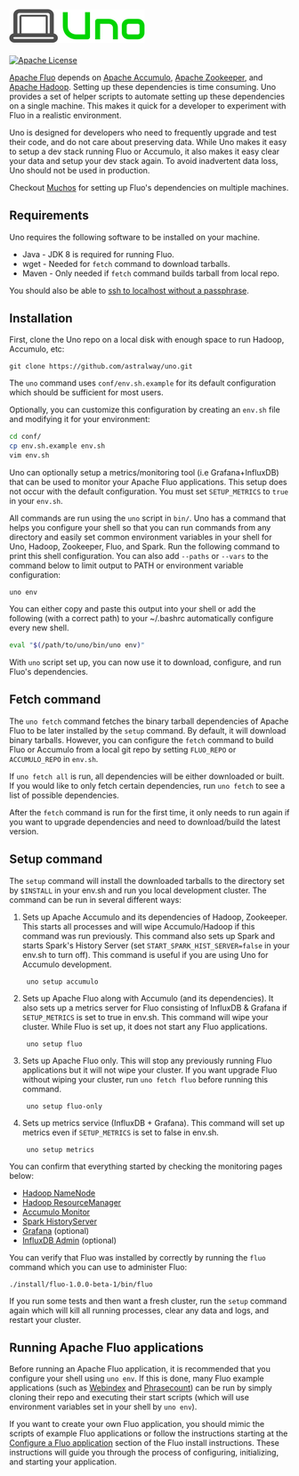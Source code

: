 ![Uno][logo]
---
[![Apache License][li]][ll]

[Apache Fluo][fluo] depends on [Apache Accumulo][accumulo], [Apache Zookeeper][zookeeper], and
[Apache Hadoop][hadoop]. Setting up these dependencies is time consuming. Uno provides a set of
helper scripts to automate setting up these dependencies on a single machine. This makes it quick
for a developer to experiment with Fluo in a realistic environment. 

Uno is designed for developers who need to frequently upgrade and test their code, and do not care
about preserving data. While Uno makes it easy to setup a dev stack running Fluo or Accumulo, it
also makes it easy clear your data and setup your dev stack again. To avoid inadvertent data loss,
Uno should not be used in production.

Checkout [Muchos] for setting up Fluo's dependencies on multiple machines.

## Requirements

Uno requires the following software to be installed on your machine.

* Java - JDK 8 is required for running Fluo.
* wget - Needed for `fetch` command to download tarballs.
* Maven - Only needed if `fetch` command builds tarball from local repo.

You should also be able to [ssh to localhost without a passphrase][ssh-docs].

## Installation

First, clone the Uno repo on a local disk with enough space to run Hadoop, Accumulo, etc:

    git clone https://github.com/astralway/uno.git

The `uno` command uses `conf/env.sh.example` for its default configuration which should be
sufficient for most users.

Optionally, you can customize this configuration by creating an `env.sh` file and modifying it for
your environment:

```bash
cd conf/
cp env.sh.example env.sh
vim env.sh
```

Uno can optionally setup a metrics/monitoring tool (i.e Grafana+InfluxDB) that can be used to
monitor your Apache Fluo applications. This setup does not occur with the default configuration. You
must set `SETUP_METRICS` to `true` in your `env.sh`.

All commands are run using the `uno` script in `bin/`. Uno has a command that helps you configure
your shell so that you can run commands from any directory and easily set common environment
variables in your shell for Uno, Hadoop, Zookeeper, Fluo, and Spark. Run the following command to
print this shell configuration. You can also add `--paths` or `--vars` to the command below to limit
output to PATH or environment variable configuration:

    uno env

You can either copy and paste this output into your shell or add the following (with a correct path)
to your ~/.bashrc automatically configure every new shell.

```bash
eval "$(/path/to/uno/bin/uno env)"
```

With `uno` script set up, you can now use it to download, configure, and run Fluo's dependencies.

## Fetch command

The `uno fetch` command fetches the binary tarball dependencies of Apache Fluo to be later installed
by the `setup` command. By default, it will download binary tarballs. However, you can configure the
`fetch` command to build Fluo or Accumulo from a local git repo by setting `FLUO_REPO` or
`ACCUMULO_REPO` in `env.sh`.

If `uno fetch all` is run, all dependencies will be either downloaded or built. If you would like to
only fetch certain dependencies, run `uno fetch` to see a list of possible dependencies.

After the `fetch` command is run for the first time, it only needs to run again if you want to
upgrade dependencies and need to download/build the latest version.

## Setup command

The `setup` command will install the downloaded tarballs to the directory set by `$INSTALL` in your
env.sh and run you local development cluster. The command can be run in several different ways:

1. Sets up Apache Accumulo and its dependencies of Hadoop, Zookeeper. This starts all processes and
   will wipe Accumulo/Hadoop if this command was run previously. This command also sets up Spark
   and starts Spark's History Server (set `START_SPARK_HIST_SERVER=false` in your env.sh to turn 
   off). This command is useful if you are using Uno for Accumulo development.

        uno setup accumulo

2. Sets up Apache Fluo along with Accumulo (and its dependencies). It also sets up a metrics server
   for Fluo consisting of InfluxDB & Grafana if `SETUP_METRICS` is set to true in env.sh. This
   command will wipe your cluster. While Fluo is set up, it does not start any Fluo applications.

        uno setup fluo

3. Sets up Apache Fluo only. This will stop any previously running Fluo applications but it will not
   wipe your cluster. If you want upgrade Fluo without wiping your cluster, run `uno fetch fluo`
   before running this command.

        uno setup fluo-only

4. Sets up metrics service (InfluxDB + Grafana). This command will set up metrics even if
   `SETUP_METRICS` is set to false in env.sh.

        uno setup metrics

You can confirm that everything started by checking the monitoring pages below:

 * [Hadoop NameNode](http://localhost:50070/)
 * [Hadoop ResourceManager](http://localhost:8088/)
 * [Accumulo Monitor](http://localhost:50095/)
 * [Spark HistoryServer](http://localhost:18080/)
 * [Grafana](http://localhost:3000/) (optional)
 * [InfluxDB Admin](http://localhost:8083/) (optional)

You can verify that Fluo was installed by correctly by running the `fluo` command which you can use
to administer Fluo:

    ./install/fluo-1.0.0-beta-1/bin/fluo

If you run some tests and then want a fresh cluster, run the `setup` command again which will
kill all running processes, clear any data and logs, and restart your cluster.

## Running Apache Fluo applications

Before running an Apache Fluo application, it is recommended that you configure your shell using
`uno env`. If this is done, many Fluo example applications (such as [Webindex] and [Phrasecount])
can be run by simply cloning their repo and executing their start scripts (which will use
environment variables set in your shell by `uno env`).

If you want to create your own Fluo application, you should mimic the scripts of example Fluo
applications or follow the instructions starting at the [Configure a Fluo application][configure]
section of the Fluo install instructions. These instructions will guide you through the process of
configuring, initializing, and starting your application.

[fluo]: http://fluo.apache.org/
[accumulo]: http://accumulo.apache.org/
[zookeeper]: http://zookeeper.apache.org/
[hadoop]: http://hadoop.apache.org/
[mirrors]: http://www.apache.org/dyn/closer.cgi
[Webindex]: https://github.com/astralway/webindex
[Phrasecount]: https://github.com/astralway/phrasecount
[configure]: https://github.com/apache/fluo/blob/master/docs/install.md#configure-a-fluo-application
[li]: http://img.shields.io/badge/license-ASL-blue.svg
[ll]: https://github.com/astralway/uno/blob/master/LICENSE
[logo]: contrib/uno-logo.png
[Muchos]: https://github.com/astralway/muchos
[ssh-docs]: https://hadoop.apache.org/docs/r2.7.2/hadoop-project-dist/hadoop-common/SingleCluster.html#Setup_passphraseless_ssh
